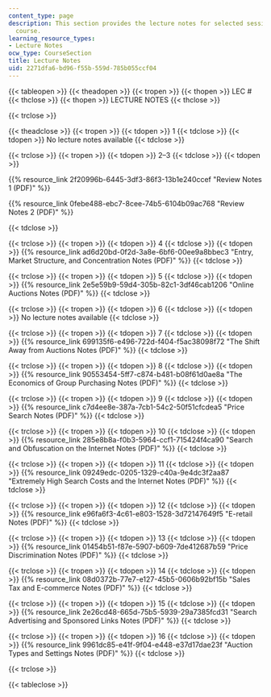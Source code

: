 ```yaml
---
content_type: page
description: This section provides the lecture notes for selected sessions of the
  course.
learning_resource_types:
- Lecture Notes
ocw_type: CourseSection
title: Lecture Notes
uid: 2271dfa6-bd96-f55b-559d-785b055ccf04
---
```


{{< tableopen >}}
{{< theadopen >}}
{{< tropen >}}
{{< thopen >}}
LEC #
{{< thclose >}}
{{< thopen >}}
LECTURE NOTES
{{< thclose >}}

{{< trclose >}}

{{< theadclose >}}
{{< tropen >}}
{{< tdopen >}}
1
{{< tdclose >}}
{{< tdopen >}}
No lecture notes available
{{< tdclose >}}

{{< trclose >}}
{{< tropen >}}
{{< tdopen >}}
2–3
{{< tdclose >}}
{{< tdopen >}}


{{% resource_link 2f20996b-6445-3df3-86f3-13b1e240ccef "Review Notes 1 (PDF)" %}}

{{% resource_link 0febe488-ebc7-8cee-74b5-6104b09ac768 "Review Notes 2 (PDF)" %}}


{{< tdclose >}}

{{< trclose >}}
{{< tropen >}}
{{< tdopen >}}
4
{{< tdclose >}}
{{< tdopen >}}
{{% resource_link ad6d20bd-0f2d-3a8e-6bf6-00ee9a8bbec3 "Entry, Market Structure, and Concentration Notes (PDF)" %}}
{{< tdclose >}}

{{< trclose >}}
{{< tropen >}}
{{< tdopen >}}
5
{{< tdclose >}}
{{< tdopen >}}
{{% resource_link 2e5e59b9-59d4-305b-82c1-3df46cab1206 "Online Auctions Notes (PDF)" %}}
{{< tdclose >}}

{{< trclose >}}
{{< tropen >}}
{{< tdopen >}}
6
{{< tdclose >}}
{{< tdopen >}}
No lecture notes available
{{< tdclose >}}

{{< trclose >}}
{{< tropen >}}
{{< tdopen >}}
7
{{< tdclose >}}
{{< tdopen >}}
{{% resource_link 699135f6-e496-722d-f404-f5ac38098f72 "The Shift Away from Auctions Notes (PDF)" %}}
{{< tdclose >}}

{{< trclose >}}
{{< tropen >}}
{{< tdopen >}}
8
{{< tdclose >}}
{{< tdopen >}}
{{% resource_link 90553454-5ff7-c874-b481-b08f61d0ae8a "The Economics of Group Purchasing Notes (PDF)" %}}
{{< tdclose >}}

{{< trclose >}}
{{< tropen >}}
{{< tdopen >}}
9
{{< tdclose >}}
{{< tdopen >}}
{{% resource_link c7d4ee8e-387a-7cb1-54c2-50f51cfcdea5 "Price Search Notes (PDF)" %}}
{{< tdclose >}}

{{< trclose >}}
{{< tropen >}}
{{< tdopen >}}
10
{{< tdclose >}}
{{< tdopen >}}
{{% resource_link 285e8b8a-f0b3-5964-ccf1-715424f4ca90 "Search and Obfuscation on the Internet Notes (PDF)" %}}
{{< tdclose >}}

{{< trclose >}}
{{< tropen >}}
{{< tdopen >}}
11
{{< tdclose >}}
{{< tdopen >}}
{{% resource_link 09249edc-0205-1329-c40a-9e4dc3f2aa87 "Extremely High Search Costs and the Internet Notes (PDF)" %}}
{{< tdclose >}}

{{< trclose >}}
{{< tropen >}}
{{< tdopen >}}
12
{{< tdclose >}}
{{< tdopen >}}
{{% resource_link e96fa6f3-4c61-e803-1528-3d72147649f5 "E-retail Notes (PDF)" %}}
{{< tdclose >}}

{{< trclose >}}
{{< tropen >}}
{{< tdopen >}}
13
{{< tdclose >}}
{{< tdopen >}}
{{% resource_link 01454b51-f87e-5907-b609-7de412687b59 "Price Discrimination Notes (PDF)" %}}
{{< tdclose >}}

{{< trclose >}}
{{< tropen >}}
{{< tdopen >}}
14
{{< tdclose >}}
{{< tdopen >}}
{{% resource_link 08d0372b-77e7-e127-45b5-0606b92bf15b "Sales Tax and E-commerce Notes (PDF)" %}}
{{< tdclose >}}

{{< trclose >}}
{{< tropen >}}
{{< tdopen >}}
15
{{< tdclose >}}
{{< tdopen >}}
{{% resource_link 2e26cd48-665d-75b5-5939-29a7385fcd31 "Search Advertising and Sponsored Links Notes (PDF)" %}}
{{< tdclose >}}

{{< trclose >}}
{{< tropen >}}
{{< tdopen >}}
16
{{< tdclose >}}
{{< tdopen >}}
{{% resource_link 9961dc85-e41f-9f04-e448-e37d17dae23f "Auction Types and Settings Notes (PDF)" %}}
{{< tdclose >}}

{{< trclose >}}

{{< tableclose >}}